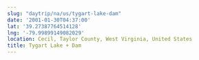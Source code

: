 ```yaml
---
slug: "daytrip/na/us/tygart-lake-dam"
date: '2001-01-30T04:37:00'
lat: '39.27387764514128'
lng: '-79.99899149082029'
location: Cecil, Taylor County, West Virginia, United States
title: Tygart Lake + Dam
---
```



